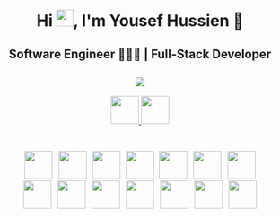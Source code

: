 <h1 align="center">Hi <img src="https://raw.githubusercontent.com/aemmadi/aemmadi/master/wave.gif" width="30">, I'm Yousef Hussien 👑</h1>
<h2 align="center">Software Engineer 👨🏻‍💻 | Full-Stack Developer </h2>
<div align="center">

<h2 align="center">
  <img src="https://readme-typing-svg.herokuapp.com?lines=Check+my+posts+on+LinkedIn+🔥❤️👌" /> </h2>
<p align="center">
  <a target="_blank" href="https://www.linkedin.com/in/%E2%80%AAyousef-hussien-680033262/"><img src="https://img.shields.io/badge/-LinkedIn-0060A0?style=for-the-badge&logo=Linkedin&logoColor=white" height="50" > </img> </a>
  <a target="_blank" href="mailto:yousefhussien919@gmail.com"><img src="https://img.shields.io/badge/-Gmail-800000?style=for-the-badge&logo=Gmail&logoColor=white" height="50" > </img> </a>
</p>
<br/>
<p align="center">
  <img src="https://skillicons.dev/icons?i=cs" height="50"/>
  <img width="3" />
  <img src="https://skillicons.dev/icons?i=laravel" height="50"/>
  <img width="2" />
  <img src="https://cdn.simpleicons.org/html5/E34F26" height="50"/>
  <img width="2" />
  <img src="https://cdn.simpleicons.org/css3/1572B6" height="50"/>
  <img width="2" />
  <img src="https://www.vectorlogo.zone/logos/git-scm/git-scm-icon.svg" height="50"/>
  <img width="3" />
  <img src="https://skillicons.dev/icons?i=firebase" height="50"/>
  <img width="3" />
  <img src="https://skillicons.dev/icons?i=github" height="50"/>
  <br/>
  <img width="3" />
  <img src="https://skillicons.dev/icons?i=javascript" height="50"/>
  <img width="3" />
  <img src="https://skillicons.dev/icons?i=php" height="50"/>
  <img width="3" />
  <img src="https://skillicons.dev/icons?i=python" height="50"/>
  <img width="3" />
  <img src="https://skillicons.dev/icons?i=react" height="50"/>
  <img width="3" />
  <img src="https://skillicons.dev/icons?i=redux" height="50"/>
  <img width="3" />
  <img src="https://skillicons.dev/icons?i=bootstrap" height="50"/>
  <img width="3" />
  <img src="https://skillicons.dev/icons?i=tailwindcss" height="50"/>
  <img width="3" />
<br/>

